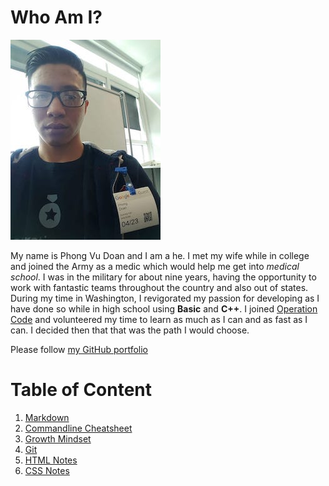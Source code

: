 # Who Am I?

![PIC](../img/Profilepic.jpg)


My name is Phong Vu Doan and I am a he. I met my wife while in college and joined the Army as a medic which would help me get into *medical school*. I was in the military for about nine years, having the opportunity to work with fantastic teams throughout the country and also out of states. During my time in Washington, I revigorated my passion for developing as I have done so while in high school using **Basic** and **C++**. I joined [Operation Code](https://operationcode.org) and volunteered my time to learn as much as I can and as fast as I can. I decided then that that was the path I would choose.

Please follow [my GitHub portfolio](https://github.com/phongvdoan) 

# Table of Content

1. [Markdown](learning_markdown.md)
2. [Commandline Cheatsheet](cheatsheet.md)
3. [Growth Mindset](growth-mindset.md)
4. [Git](git-github.md)
5. [HTML Notes](html-notes.md)
6. [CSS Notes](css-notes.md)
